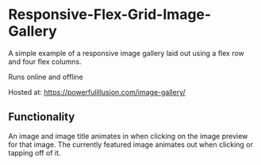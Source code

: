 # Responsive-Flex-Grid-Image-Gallery
A simple example of a responsive image gallery laid out using a flex row and four flex columns.

Runs online and offline

Hosted at: https://powerfulillusion.com/image-gallery/

## Functionality
An image and image title animates in when clicking on the image preview for that image. The currently featured image animates out when clicking or tapping off of it.
